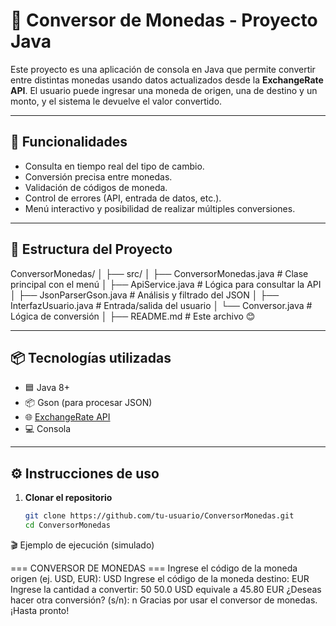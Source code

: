 # 💱 Conversor de Monedas - Proyecto Java

Este proyecto es una aplicación de consola en Java que permite convertir entre distintas monedas usando datos actualizados desde la **ExchangeRate API**. El usuario puede ingresar una moneda de origen, una de destino y un monto, y el sistema le devuelve el valor convertido.

---

## 🚀 Funcionalidades

- Consulta en tiempo real del tipo de cambio.
- Conversión precisa entre monedas.
- Validación de códigos de moneda.
- Control de errores (API, entrada de datos, etc.).
- Menú interactivo y posibilidad de realizar múltiples conversiones.

---

## 🧱 Estructura del Proyecto

ConversorMonedas/
│
├── src/
│ ├── ConversorMonedas.java # Clase principal con el menú
│ ├── ApiService.java # Lógica para consultar la API
│ ├── JsonParserGson.java # Análisis y filtrado del JSON
│ ├── InterfazUsuario.java # Entrada/salida del usuario
│ └── Conversor.java # Lógica de conversión
│
├── README.md # Este archivo 😊



---

## 📦 Tecnologías utilizadas

- 🟦 Java 8+
- 📦 Gson (para procesar JSON)
- 🌐 [ExchangeRate API](https://www.exchangerate-api.com/)
- 💻 Consola

---

## ⚙️ Instrucciones de uso

1. **Clonar el repositorio**
   ```bash
   git clone https://github.com/tu-usuario/ConversorMonedas.git
   cd ConversorMonedas


🎬 Ejemplo de ejecución (simulado)

=== CONVERSOR DE MONEDAS ===
Ingrese el código de la moneda origen (ej. USD, EUR): USD
Ingrese el código de la moneda destino: EUR
Ingrese la cantidad a convertir: 50
50.0 USD equivale a 45.80 EUR
¿Deseas hacer otra conversión? (s/n): n
Gracias por usar el conversor de monedas. ¡Hasta pronto!

